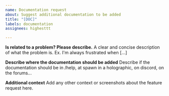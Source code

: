 ```yaml
---
name: Documentation request
about: Suggest additional documentation to be added
title: "[DOC]"
labels: documentation
assignees: highesttt

---
```


**Is related to a problem? Please describe.**
A clear and concise description of what the problem is. Ex. I'm always frustrated when [...]

**Describe where the documentation should be added**
Describe if the documentation should be in /help, at spawn in a holographic, on discord, on the forums...

**Additional context**
Add any other context or screenshots about the feature request here.
